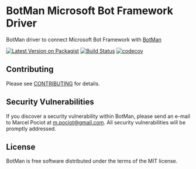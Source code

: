 # BotMan Microsoft Bot Framework Driver

BotMan driver to connect Microsoft Bot Framework with [BotMan](https://github.com/botman/botman)

[![Latest Version on Packagist](https://img.shields.io/packagist/v/botman/driver-botframework.svg?style=flat-square)](https://packagist.org/packages/botman/driver-botframework)
[![Build Status](https://travis-ci.org/botman/driver-botframework.svg?branch=master)](https://travis-ci.org/botman/driver-botframework)
[![codecov](https://codecov.io/gh/botman/driver-botframework/branch/master/graph/badge.svg)](https://codecov.io/gh/botman/driver-botframework)


## Contributing

Please see [CONTRIBUTING](CONTRIBUTING.md) for details.

## Security Vulnerabilities

If you discover a security vulnerability within BotMan, please send an e-mail to Marcel Pociot at m.pociot@gmail.com. All security vulnerabilities will be promptly addressed.

## License

BotMan is free software distributed under the terms of the MIT license.
 
